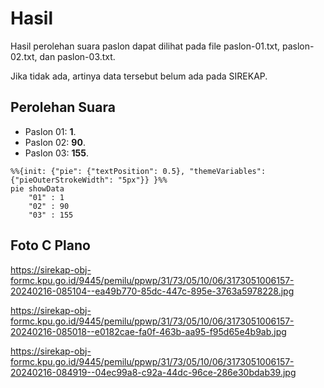 # Hasil

Hasil perolehan suara paslon dapat dilihat pada file paslon-01.txt, paslon-02.txt, dan paslon-03.txt.

Jika tidak ada, artinya data tersebut belum ada pada SIREKAP.

## Perolehan Suara

 * Paslon 01: **1**.
 * Paslon 02: **90**.
 * Paslon 03: **155**.

```mermaid
%%{init: {"pie": {"textPosition": 0.5}, "themeVariables": {"pieOuterStrokeWidth": "5px"}} }%%
pie showData
    "01" : 1
    "02" : 90
    "03" : 155
```
## Foto C Plano

https://sirekap-obj-formc.kpu.go.id/9445/pemilu/ppwp/31/73/05/10/06/3173051006157-20240216-085104--ea49b770-85dc-447c-895e-3763a5978228.jpg

https://sirekap-obj-formc.kpu.go.id/9445/pemilu/ppwp/31/73/05/10/06/3173051006157-20240216-085018--e0182cae-fa0f-463b-aa95-f95d65e4b9ab.jpg

https://sirekap-obj-formc.kpu.go.id/9445/pemilu/ppwp/31/73/05/10/06/3173051006157-20240216-084919--04ec99a8-c92a-44dc-96ce-286e30bdab39.jpg
